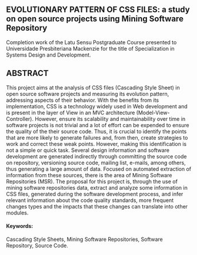 ## EVOLUTIONARY PATTERN OF CSS FILES: a study on open source projects using Mining Software Repository

Completion work of the Latu Sensu Postgraduate Course presented to Universidade Presbiteriana Mackenzie for the title of Specialization in Systems Design and Development.

## ABSTRACT

This project aims at the analysis of CSS files (Cascading Style Sheet) in open source software projects and measuring its evolution pattern, addressing aspects of their behavior. With the benefits from its implementation, CSS is a technology widely used in Web development and is present in the layer of View in an MVC architecture (Model-View-Controller). However, ensure its scalability and maintainability over time in software projects is not trivial and a lot of effort can be expended to ensure the quality of the their source code. Thus, it is crucial to identify the points that are more likely to generate failures and, from then, create strategies to work and correct these weak points. However, making this identification is not a simple or quick task. Several design information and software development are generated indirectly through committing the source code on repository, versioning source code, mailing list, e-mails, among others, thus generating a large amount of data. Focused on automated extraction of information from these sources, there is the area of Mining Software Repositories (MSR). The proposal for this project is, through the use of mining software repositories data, extract and analyze some information in CSS files, generated during the software development process, and infer relevant information about the code quality standards, more frequent changes types and the impacts that these changes can translate into other modules.

####  Keywords:

Cascading Style Sheets, Mining Software Repositories, Software Repository, Source Code.
